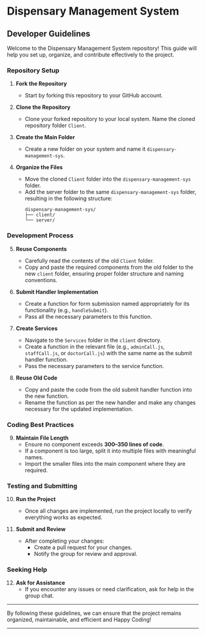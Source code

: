 
# Dispensary Management System  

## Developer Guidelines  

Welcome to the Dispensary Management System repository! This guide will help you set up, organize, and contribute effectively to the project.  

### Repository Setup  

1. **Fork the Repository**  
   - Start by forking this repository to your GitHub account.  

2. **Clone the Repository**  
   - Clone your forked repository to your local system. Name the cloned repository folder `Client`.  

3. **Create the Main Folder**  
   - Create a new folder on your system and name it `dispensary-management-sys`.  

4. **Organize the Files**  
   - Move the cloned `Client` folder into the `dispensary-management-sys` folder.  
   - Add the server folder to the same `dispensary-management-sys` folder, resulting in the following structure:  
     ```
     dispensary-management-sys/
     ├── client/
     └── server/
     ```

### Development Process  

5. **Reuse Components**  
   - Carefully read the contents of the old `Client` folder.  
   - Copy and paste the required components from the old folder to the new `client` folder, ensuring proper folder structure and naming conventions.  

6. **Submit Handler Implementation**  
   - Create a function for form submission named appropriately for its functionality (e.g., `handleSubmit`).  
   - Pass all the necessary parameters to this function.  

7. **Create Services**  
   - Navigate to the `Services` folder in the `client` directory.  
   - Create a function in the relevant file (e.g., `adminCall.js`, `staffCall.js`, or `doctorCall.js`) with the same name as the submit handler function.  
   - Pass the necessary parameters to the service function.  

8. **Reuse Old Code**  
   - Copy and paste the code from the old submit handler function into the new function.  
   - Rename the function as per the new handler and make any changes necessary for the updated implementation.  

### Coding Best Practices  

9. **Maintain File Length**  
   - Ensure no component exceeds **300–350 lines of code**.  
   - If a component is too large, split it into multiple files with meaningful names.  
   - Import the smaller files into the main component where they are required.  

### Testing and Submitting  

10. **Run the Project**  
    - Once all changes are implemented, run the project locally to verify everything works as expected.  

11. **Submit and Review**  
    - After completing your changes:  
      - Create a pull request for your changes.  
      - Notify the group for review and approval.  

### Seeking Help  

12. **Ask for Assistance**  
    - If you encounter any issues or need clarification, ask for help in the group chat.  

---

By following these guidelines, we can ensure that the project remains organized, maintainable, and efficient and Happy Coding!

---  